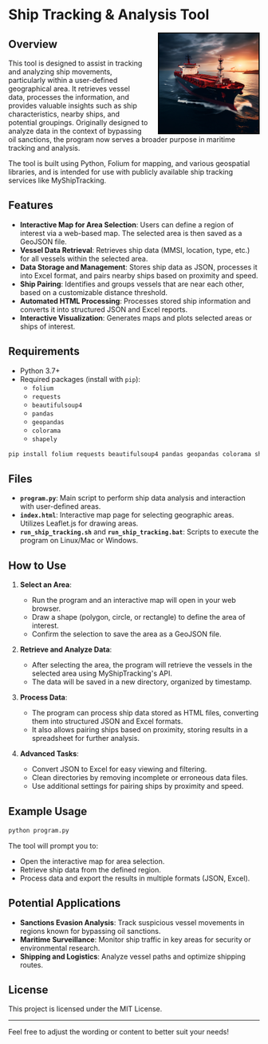 # Ship Tracking & Analysis Tool

<img src="cover_.jpg" alt="Project Cover" align="right" style="width: 200px; border: 2px solid black; margin-left: 20px; float: right;"/>


## Overview

This tool is designed to assist in tracking and analyzing ship movements, particularly within a user-defined geographical area. It retrieves vessel data, processes the information, and provides valuable insights such as ship characteristics, nearby ships, and potential groupings. Originally designed to analyze data in the context of bypassing oil sanctions, the program now serves a broader purpose in maritime tracking and analysis.

The tool is built using Python, Folium for mapping, and various geospatial libraries, and is intended for use with publicly available ship tracking services like MyShipTracking.

## Features

- **Interactive Map for Area Selection**: Users can define a region of interest via a web-based map. The selected area is then saved as a GeoJSON file.
- **Vessel Data Retrieval**: Retrieves ship data (MMSI, location, type, etc.) for all vessels within the selected area.
- **Data Storage and Management**: Stores ship data as JSON, processes it into Excel format, and pairs nearby ships based on proximity and speed.
- **Ship Pairing**: Identifies and groups vessels that are near each other, based on a customizable distance threshold.
- **Automated HTML Processing**: Processes stored ship information and converts it into structured JSON and Excel reports.
- **Interactive Visualization**: Generates maps and plots selected areas or ships of interest.
  
## Requirements

- Python 3.7+
- Required packages (install with `pip`):
  - `folium`
  - `requests`
  - `beautifulsoup4`
  - `pandas`
  - `geopandas`
  - `colorama`
  - `shapely`

```bash
pip install folium requests beautifulsoup4 pandas geopandas colorama shapely
```

## Files

- **`program.py`**: Main script to perform ship data analysis and interaction with user-defined areas.
- **`index.html`**: Interactive map page for selecting geographic areas. Utilizes Leaflet.js for drawing areas.
- **`run_ship_tracking.sh`** and **`run_ship_tracking.bat`**: Scripts to execute the program on Linux/Mac or Windows.

## How to Use

1. **Select an Area**:
   - Run the program and an interactive map will open in your web browser.
   - Draw a shape (polygon, circle, or rectangle) to define the area of interest.
   - Confirm the selection to save the area as a GeoJSON file.

2. **Retrieve and Analyze Data**:
   - After selecting the area, the program will retrieve the vessels in the selected area using MyShipTracking's API.
   - The data will be saved in a new directory, organized by timestamp.
   
3. **Process Data**:
   - The program can process ship data stored as HTML files, converting them into structured JSON and Excel formats.
   - It also allows pairing ships based on proximity, storing results in a spreadsheet for further analysis.

4. **Advanced Tasks**:
   - Convert JSON to Excel for easy viewing and filtering.
   - Clean directories by removing incomplete or erroneous data files.
   - Use additional settings for pairing ships by proximity and speed.

## Example Usage

```bash
python program.py
```

The tool will prompt you to:
- Open the interactive map for area selection.
- Retrieve ship data from the defined region.
- Process data and export the results in multiple formats (JSON, Excel).

## Potential Applications

- **Sanctions Evasion Analysis**: Track suspicious vessel movements in regions known for bypassing oil sanctions.
- **Maritime Surveillance**: Monitor ship traffic in key areas for security or environmental research.
- **Shipping and Logistics**: Analyze vessel paths and optimize shipping routes.

## License

This project is licensed under the MIT License.

---

Feel free to adjust the wording or content to better suit your needs!
